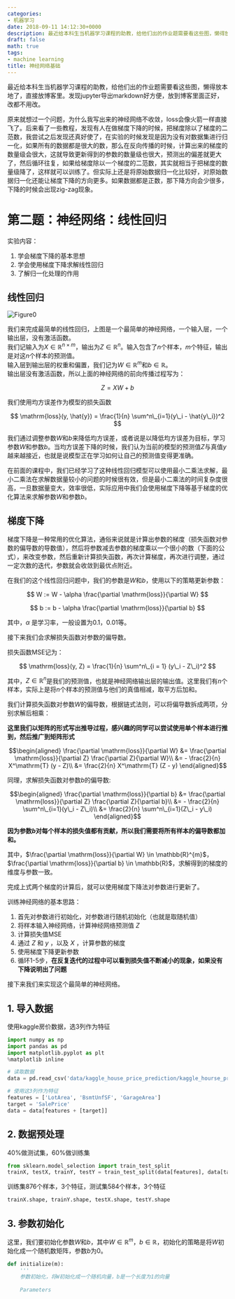 ```yaml
---
categories:
- 机器学习
date: 2018-09-11 14:12:30+0000
description: 最近给本科生当机器学习课程的助教，给他们出的作业题需要看这些图，懒得放本地了，直接放博客里。发现jupyter导出markdown好方便，放到博客里面正好，改都不用改。
draft: false
math: true
tags:
- machine learning
title: 神经网络基础
---
```

最近给本科生当机器学习课程的助教，给他们出的作业题需要看这些图，懒得放本地了，直接放博客里。发现jupyter导出markdown好方便，放到博客里面正好，改都不用改。
<!--more-->

原来就想过一个问题，为什么我写出来的神经网络不收敛，loss会像火箭一样直接飞了。后来看了一些教程，发现有人在做梯度下降的时候，把梯度除以了梯度的二范数，我尝试之后发现还真好使了，在实验的时候发现是因为没有对数据集进行归一化，如果所有的数据都是很大的数，那么在反向传播的时候，计算出来的梯度的数量级会很大，这就导致更新得到的参数的数量级也很大，预测出的偏差就更大了，然后循环往复，如果给梯度除以一个梯度的二范数，其实就相当于把梯度的数量级降了，这样就可以训练了。但实际上还是将原始数据归一化比较好，对原始数据归一化还能让梯度下降的方向更多。如果数据都是正数，那下降方向会少很多，下降的时候会出现zig-zag现象。

# 第二题：神经网络：线性回归

实验内容：
1. 学会梯度下降的基本思想
2. 学会使用梯度下降求解线性回归
3. 了解归一化处理的作用

## 线性回归

![Figure0](/blog/images/logistic-regression/Fig0.png)

我们来完成最简单的线性回归，上图是一个最简单的神经网络，一个输入层，一个输出层，没有激活函数。  
我们记输入为$X \in \mathbb{R}^{n \times m}$，输出为$Z \in \mathbb{R}^{n}$。输入包含了$n$个样本，$m$个特征，输出是对这$n$个样本的预测值。  
输入层到输出层的权重和偏置，我们记为$W \in \mathbb{R}^{m}$和$b \in \mathbb{R}$。  
输出层没有激活函数，所以上面的神经网络的前向传播过程写为：

$$
Z = XW + b
$$

我们使用均方误差作为模型的损失函数

$$
\mathrm{loss}(y, \hat{y}) = \frac{1}{n} \sum^n\_{i=1}(y\_i - \hat{y\_i})^2
$$

我们通过调整参数$W$和$b$来降低均方误差，或者说是以降低均方误差为目标，学习参数$W$和参数$b$。当均方误差下降的时候，我们认为当前的模型的预测值$Z$与真值$y$越来越接近，也就是说模型正在学习如何让自己的预测值变得更准确。

在前面的课程中，我们已经学习了这种线性回归模型可以使用最小二乘法求解，最小二乘法在求解数据量较小的问题的时候很有效，但是最小二乘法的时间复杂度很高，一旦数据量变大，效率很低，实际应用中我们会使用梯度下降等基于梯度的优化算法来求解参数$W$和参数$b$。

## 梯度下降

梯度下降是一种常用的优化算法，通俗来说就是计算出参数的梯度（损失函数对参数的偏导数的导数值），然后将参数减去参数的梯度乘以一个很小的数（下面的公式），来改变参数，然后重新计算损失函数，再次计算梯度，再次进行调整，通过一定次数的迭代，参数就会收敛到最优点附近。

在我们的这个线性回归问题中，我们的参数是$W$和$b$，使用以下的策略更新参数：

$$
W := W - \alpha \frac{\partial \mathrm{loss}}{\partial W}
$$

$$
b := b - \alpha \frac{\partial \mathrm{loss}}{\partial b}
$$

其中，$\alpha$ 是学习率，一般设置为0.1，0.01等。

接下来我们会求解损失函数对参数的偏导数。

损失函数MSE记为：

$$
\mathrm{loss}(y, Z) = \frac{1}{n} \sum^n\_{i = 1} (y\_i - Z\_i)^2
$$

其中，$Z \in \mathbb{R}^{n}$是我们的预测值，也就是神经网络输出层的输出值。这里我们有$n$个样本，实际上是将$n$个样本的预测值与他们的真值相减，取平方后加和。

我们计算损失函数对参数$W$的偏导数，根据链式法则，可以将偏导数拆成两项，分别求解后相乘：

**这里我们以矩阵的形式写出推导过程，感兴趣的同学可以尝试使用单个样本进行推到，然后推广到矩阵形式**

$$\begin{aligned}
\frac{\partial \mathrm{loss}}{\partial W} &= \frac{\partial \mathrm{loss}}{\partial Z} \frac{\partial Z}{\partial W}\\
&= - \frac{2}{n} X^\mathrm{T} (y - Z)\\
&= \frac{2}{n} X^\mathrm{T} (Z - y)
\end{aligned}$$

同理，求解损失函数对参数$b$的偏导数:

$$\begin{aligned}
\frac{\partial \mathrm{loss}}{\partial b} &= \frac{\partial \mathrm{loss}}{\partial Z} \frac{\partial Z}{\partial b}\\
&= - \frac{2}{n} \sum^n\_{i=1}(y\_i - Z\_i)\\
&= \frac{2}{n} \sum^n\_{i=1}(Z\_i - y\_i)
\end{aligned}$$

**因为参数$b$对每个样本的损失值都有贡献，所以我们需要将所有样本的偏导数都加和。**

其中，$\frac{\partial \mathrm{loss}}{\partial W} \in \mathbb{R}^{m}$，$\frac{\partial \mathrm{loss}}{\partial b} \in \mathbb{R}$，求解得到的梯度的维度与参数一致。

完成上式两个梯度的计算后，就可以使用梯度下降法对参数进行更新了。

训练神经网络的基本思路：

1. 首先对参数进行初始化，对参数进行随机初始化（也就是取随机值）
2. 将样本输入神经网络，计算神经网络预测值 $Z$
3. 计算损失值MSE
4. 通过 $Z$ 和 $y$ ，以及 $X$ ，计算参数的梯度
5. 使用梯度下降更新参数
6. 循环1-5步，**在反复迭代的过程中可以看到损失值不断减小的现象，如果没有下降说明出了问题**

接下来我们来实现这个最简单的神经网络。

## 1. 导入数据

使用kaggle房价数据，选3列作为特征


```python
import numpy as np
import pandas as pd
import matplotlib.pyplot as plt
%matplotlib inline

# 读取数据
data = pd.read_csv('data/kaggle_house_price_prediction/kaggle_hourse_price_train.csv')

# 使用这3列作为特征
features = ['LotArea', 'BsmtUnfSF', 'GarageArea']
target = 'SalePrice'
data = data[features + [target]]
```

## 2. 数据预处理

40%做测试集，60%做训练集


```python
from sklearn.model_selection import train_test_split
trainX, testX, trainY, testY = train_test_split(data[features], data[target], test_size = 0.4, random_state = 32)
```

训练集876个样本，3个特征，测试集584个样本，3个特征


```python
trainX.shape, trainY.shape, testX.shape, testY.shape
```

## 3. 参数初始化

这里，我们要初始化参数$W$和$b$，其中$W \in \mathbb{R}^m$，$b \in \mathbb{R}$，初始化的策略是将$W$初始化成一个随机数矩阵，参数$b$为0。


```python
def initialize(m):
    '''
    参数初始化，将W初始化成一个随机向量，b是一个长度为1的向量
    
    Parameters